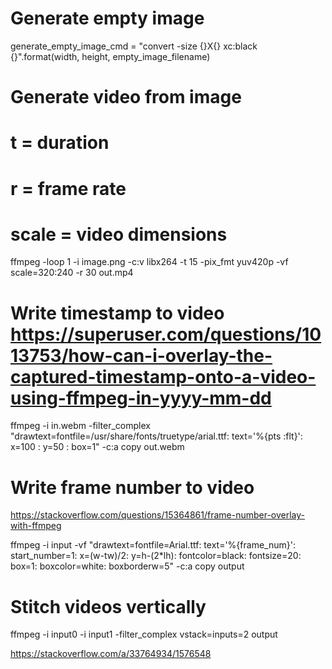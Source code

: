 # Generate empty image

generate_empty_image_cmd = "convert -size {}X{} xc:black {}".format(width, height, empty_image_filename)

# Generate video from image
# t = duration
# r = frame rate
# scale = video dimensions
ffmpeg -loop 1 -i image.png -c:v libx264 -t 15 -pix_fmt yuv420p -vf scale=320:240 -r 30 out.mp4

# Write timestamp to video https://superuser.com/questions/1013753/how-can-i-overlay-the-captured-timestamp-onto-a-video-using-ffmpeg-in-yyyy-mm-dd
ffmpeg -i in.webm -filter_complex "drawtext=fontfile=/usr/share/fonts/truetype/arial.ttf: text='%{pts \:flt}': x=100 : y=50 : box=1" -c:a copy out.webm

# Write frame number to video
https://stackoverflow.com/questions/15364861/frame-number-overlay-with-ffmpeg

ffmpeg -i input -vf "drawtext=fontfile=Arial.ttf: text='%{frame_num}': start_number=1: x=(w-tw)/2: y=h-(2*lh): fontcolor=black: fontsize=20: box=1: boxcolor=white: boxborderw=5" -c:a copy output

# Stitch videos vertically

ffmpeg -i input0 -i input1 -filter_complex vstack=inputs=2 output

https://stackoverflow.com/a/33764934/1576548